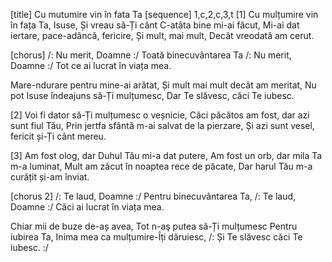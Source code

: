 [title] Cu mutumire vin în fata Ta
[sequence] 1,c,2,c,3,t
[1]
Cu mulțumire vin în fața Ta, Isuse,
Și vreau să-Ți cânt
C-atâta bine mi-ai făcut,
Mi-ai dat iertare, pace-adâncă, fericire,
Și mult, mai mult,
Decât vreodată am cerut.

[chorus]
/: Nu merit, Doamne :/
Toată binecuvântarea Ta
/: Nu merit, Doamne :/
Tot ce ai lucrat în viața mea.

Mare-ndurare pentru mine-ai arătat,
Și mult mai mult decât am meritat,
Nu pot Isuse îndeajuns să-Ți mulțumesc,
Dar Te slăvesc, căci Te iubesc.

[2]
Voi fi dator să-Ți mulțumesc o veșnicie,
Căci păcătos am fost, dar azi sunt fiul Tău,
Prin jertfa sfântă m-ai salvat de la pierzare,
Și azi sunt vesel, fericit și-Ți cânt mereu.

[3]
Am fost olog, dar Duhul Tău mi-a dat putere,
Am fost un orb, dar mila Ta m-a luminat,
Mult am zăcut în noaptea rece de păcate,
Dar harul Tău m-a curățit și-am înviat.

[chorus 2]
/: Te laud, Doamne :/
Pentru binecuvântarea Ta,
/: Te laud, Doamne :/
Căci ai lucrat în viața mea.

Chiar mii de buze de-aș avea,
Tot n-aş putea să-Ți mulțumesc
Pentru iubirea Ta,
Inima mea ca mulțumire-Îți dăruiesc,
/: Și Te slăvesc căci Te iubesc. :/

